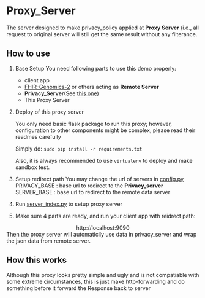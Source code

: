 # Proxy_Server

The server designed to make privacy_policy applied at **Proxy Server** (i.e., all request to 
original server will still get the same result without any filterance.

## How to use

1. Base Setup
    You need following parts to use this demo properly:
    *   client app
    *   [FHIR-Genomics-2](https://github.com/chaiery/FHIR-Genomics-2) or others acting as **Remote Server**
    *   **Privacy_Server**(See [this one](https://github.com/Reimilia/Privacy_Server))
    *   This Proxy Server
    
2. Deploy of this proxy server

    You only need basic flask package to run this proxy; however, configuration to other 
    components might be complex, please read their readmes carefully
    
    Simply do:
    ```sudo pip install -r requirements.txt```
    
    Also, it is always recommended to use ```virtualenv``` to deploy and make sandbox test.
    
3. Setup redirect path
    You may change the url of servers in [config.py](./config.py)
    PRIVACY_BASE : base url to redirect to the **Privacy_server**
    SERVER_BASE : base url to redirect to the remote data server

4. Run [server_index.py](./server_index.py) to setup proxy server

5. Make sure 4 parts are ready, and run your client app with reidrect path:
<center>http://localhost:9090 </center>
   Then the proxy server will automaticlly use data in privacy_server and wrap the json data from
   remote server.


## How this works
Although this proxy looks pretty simple and ugly and is not compatiable with some extreme circumstances,
this is just make http-forwarding and do something before it forward the Response back to server
